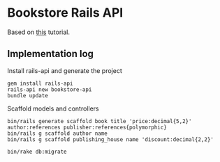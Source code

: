 # Bookstore Rails API

Based on [this](http://emberigniter.com/modern-bridge-ember-and-rails-5-with-json-api/) tutorial.

## Implementation log

Install rails-api and generate the project

	gem install rails-api
	rails-api new bookstore-api
	bundle update

Scaffold models and controllers

	bin/rails generate scaffold book title 'price:decimal{5,2}' author:references publisher:references{polymorphic}
	bin/rails g scaffold author name
	bin/rails g scaffold publishing_house name 'discount:decimal{2,2}'

	bin/rake db:migrate
